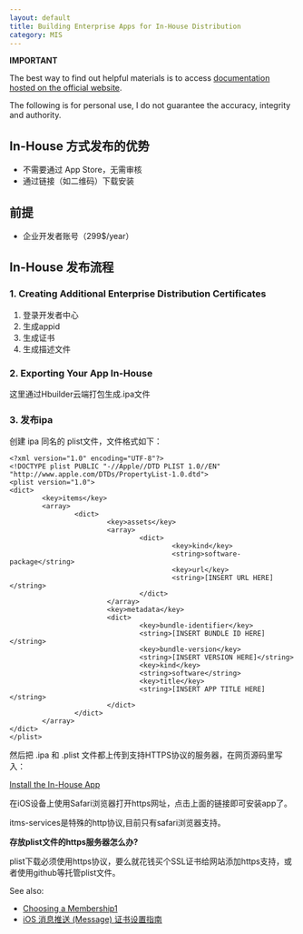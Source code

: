 ```yaml
---
layout: default
title: Building Enterprise Apps for In-House Distribution
category: MIS
---
```


**IMPORTANT**

The best way to find out helpful materials is to access [documentation hosted on the official website][official-doc].

The following is for personal use, I do not guarantee the accuracy, integrity and authority. 

## In-House 方式发布的优势

- 不需要通过 App Store，无需审核
- 通过链接（如二维码）下载安装

## 前提

- 企业开发者账号（299$/year）

## In-House 发布流程

### 1. Creating Additional Enterprise Distribution Certificates

1. 登录开发者中心
2. 生成appid
3. 生成证书
4. 生成描述文件

### 2. Exporting Your App In-House

这里通过Hbuilder云端打包生成.ipa文件

### 3. 发布ipa

创建 ipa 同名的 plist文件，文件格式如下：

```
<?xml version="1.0" encoding="UTF-8"?>
<!DOCTYPE plist PUBLIC "-//Apple//DTD PLIST 1.0//EN" "http://www.apple.com/DTDs/PropertyList-1.0.dtd">
<plist version="1.0">
<dict>
        <key>items</key>
        <array>
                <dict>
                        <key>assets</key>
                        <array>
                                <dict>
                                        <key>kind</key>
                                        <string>software-package</string>
                                        <key>url</key>
                                        <string>[INSERT URL HERE]</string>
                                </dict>
                        </array>
                        <key>metadata</key>
                        <dict>
                                <key>bundle-identifier</key>
                                <string>[INSERT BUNDLE ID HERE]</string>
                                <key>bundle-version</key>
                                <string>[INSERT VERSION HERE]</string>
                                <key>kind</key>
                                <string>software</string>
                                <key>title</key>
                                <string>[INSERT APP TITLE HERE]</string>
                        </dict>
                </dict>
        </array>
</dict>
</plist>
```

然后把 .ipa 和 .plist 文件都上传到支持HTTPS协议的服务器，在网页源码里写入：

<a href="itms-services://?action=download-manifest&url=https://mydomain.com/apps/MyInHouseApp.plist" id="text">Install the In-House App</a>

在iOS设备上使用Safari浏览器打开https网址，点击上面的链接即可安装app了。

itms-services是特殊的http协议,目前只有safari浏览器支持。


**存放plist文件的https服务器怎么办?**

plist下载必须使用https协议，要么就花钱买个SSL证书给网站添加https支持，或者使用github等托管plist文件。


See also:

- [Choosing a Membership1](https://developer.apple.com/support/compare-memberships/)
- [iOS 消息推送 (Message) 证书设置指南](http://www.cnblogs.com/huangzizhu/p/4137571.html)

[official-doc]: https://developer.apple.com/library/content/documentation/IDEs/Conceptual/AppDistributionGuide/DistributingEnterpriseProgramApps/DistributingEnterpriseProgramApps.html#//apple_ref/doc/uid/TP40012582-CH33-SW1
